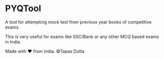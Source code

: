 # PYQTool
A tool for attempting mock test from previous year books of competitive exams.


This is very useful for exams like SSC/Bank or any other MCQ based exams in India.

Made with ❤️ from India.
©Tapas Dutta
